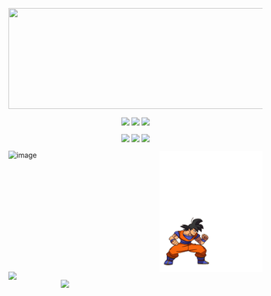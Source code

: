 
<p align="center"><img src="IntroGit.gif" width="800px" height="200px"></p>
<p align="center">
  <a href="https://twitter.com/Felixfaisal46"><img src="https://img.shields.io/twitter/follow/Felixfaisal46?style=for-the-badge&logo=twitter&color=blue"></a>
  <a href="https://www.linkedin.com/in/faisal-ahmed-farooq-6395a0174/"><img src="https://img.shields.io/badge/-faisalahmedfarooq-blue?style=for-the-badge&logo=Linkedin&logoColor=white&link=https://www.linkedin.com/in/faisalahmedfarooq/"></a>
  <a href="https://github.com/felixfaisal"><img src="https://img.shields.io/github/followers/felixfaisal?label=follow&color=white&style=for-the-badge&logo=github"></a>  
</p>
<p align="center"> 
  <img src="https://img.shields.io/static/v1?label=Linux%20Foundation%20Mentee&message=FD.io%20VPP&color=red&style=for-the-badge">
  <img src="https://img.shields.io/static/v1?label=MLH%20Fellow&message=2021%20spring&color=yellow&style=for-the-badge">
  <img src="https://img.shields.io/static/v1?label=FOSSEE%20Fellow&message=2020&color=orange&style=for-the-badge">
</p>

<img src="aboutme.gif" width="204px" height="240px" align="right">

![image](https://user-images.githubusercontent.com/42486737/120118004-e0cd8380-c1ad-11eb-912f-f2b8425ba367.png)

<p>
<img src="https://github-readme-streak-stats.herokuapp.com/?user=felixfaisal&theme=dark" align="left" width="400px">
<img src="https://github-readme-stats.vercel.app/api?username=felixfaisal&show_icons=true&theme=dark" align="right" width="400px">
</p>
